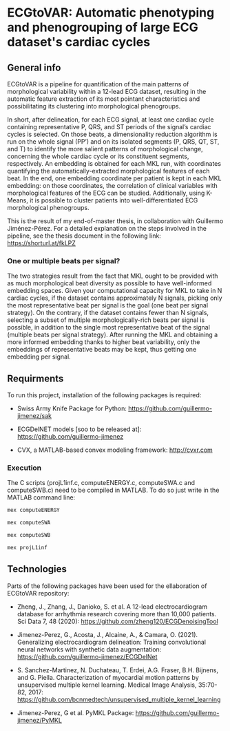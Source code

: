# ECGtoVAR: Automatic phenotyping and phenogrouping of large ECG dataset's cardiac cycles

## General info
ECGtoVAR is a pipeline for quantification of the main patterns of morphological variability within a 12-lead ECG dataset, resulting in the automatic feature extraction of its most pointant characteristics and possibilitating its clustering into morphological phenogroups.

In short, after delineation, for each ECG signal, at least one cardiac cycle containing representative P, QRS, and ST periods of the signal’s cardiac cycles is selected. On those beats, a dimensionality reduction algorithm is run on the whole signal (PP’) and on its isolated segments (P, QRS, QT, ST, and T) to identify the more salient patterns of morphological change, concerning the whole cardiac cycle or its constituent segments, respectively. An embedding is obtained for each MKL run, with coordinates quantifying the automatically-extracted morphological features of each beat. In the end, one embedding coordinate per patient is kept in each MKL embedding: on those coordinates, the correlation of clinical variables with morphological features of the ECG can be studied. Additionally, using K-Means, it is possible to cluster patients into well-differentiated ECG morphological phenogroups.

This is the result of my end-of-master thesis, in collaboration with Guillermo Jiménez-Pérez. For a detailed explanation on the steps involved in the pipeline, see the thesis document in the following link:
https://shorturl.at/fkLPZ

### One or multiple beats per signal?
The two strategies result from the fact that MKL ought to be provided with as much morphological beat diversity as possible to have well-informed embedding spaces. Given your computational capacity for MKL to take in N cardiac cycles, if the dataset contains approximately N signals, picking only the most representative beat per signal is the goal (one beat per signal strategy). On the contrary, if the dataset contains fewer than N signals, selecting a subset of multiple morphologically-rich beats per signal is possible, in addition to the single most representative beat of the signal (multiple beats per signal strategy). After running the MKL and obtaining a more informed embedding thanks to higher beat variability, only the embeddings of representative beats may be kept, thus getting one embedding per signal.

## Requirments
To run this project, installation of the following packages is required:

* Swiss Army Knife Package for Python: 
https://github.com/guillermo-jimenez/sak

* ECGDelNET models [soo to be released at]:
https://github.com/guillermo-jimenez

* CVX, a MATLAB-based convex modeling framework:
http://cvxr.com

### Execution
The C scripts (projL1inf.c, computeENERGY.c, computeSWA.c and computeSWB.c) need to be compiled in MATLAB. To do so just write in the MATLAB command line: 

```javascript
mex computeENERGY
```
```javascript
mex computeSWA
```
```javascript
mex computeSWB
```
```javascript
mex projL1inf
```

## Technologies
Parts of the following packages have been used for the ellaboration of ECGtoVAR repository:
* Zheng, J., Zhang, J., Danioko, S. et al. A 12-lead electrocardiogram database for arrhythmia research covering more than 10,000 patients. Sci Data 7, 48 (2020): https://github.com/zheng120/ECGDenoisingTool

* Jimenez-Perez, G., Acosta, J., Alcaine, A., & Camara, O. (2021). Generalizing electrocardiogram delineation: Training convolutional neural networks with synthetic data augmentation: https://github.com/guillermo-jimenez/ECGDelNet

* S. Sanchez-Martinez, N. Duchateau, T. Erdei, A.G. Fraser, B.H. Bijnens, and G. Piella. Characterization of myocardial motion patterns by unsupervised multiple kernel learning. Medical Image Analysis, 35:70-82, 2017: https://github.com/bcnmedtech/unsupervised_multiple_kernel_learning

* Jimenez-Perez, G et al. PyMKL Package: https://github.com/guillermo-jimenez/PyMKL
